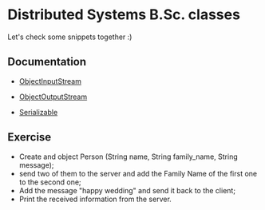 # Distributed Systems B.Sc. classes

Let's check some snippets together :)

## Documentation
* [ObjectInputStream](https://docs.oracle.com/javase/7/docs/api/java/io/ObjectInputStream.html)

* [ObjectOutputStream](https://docs.oracle.com/javase/7/docs/api/java/io/ObjectOutputStream.html)

* [Serializable](https://docs.oracle.com/javase/7/docs/api/java/io/Serializable.html)

## Exercise
* Create and object Person (String name, String family_name, String message);
*  send two of them to the server and add the Family Name of the first one to the second one;
* Add the message "happy wedding"
and send it back to the client;
* Print the received information from the server.

